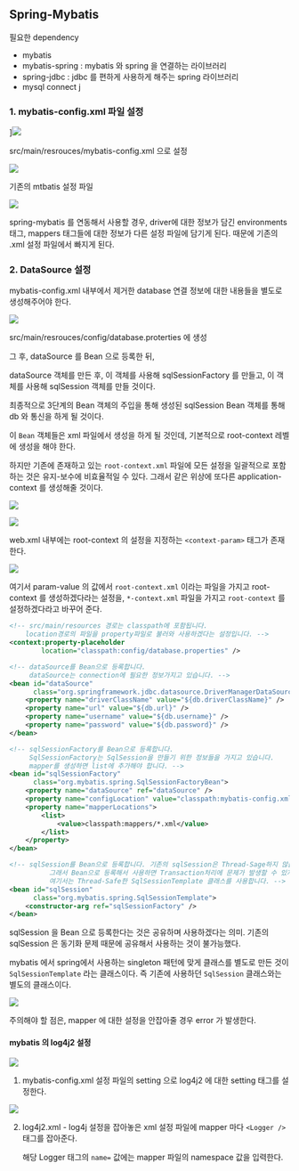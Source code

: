 ## Spring-Mybatis


필요한 dependency
- mybatis
- mybatis-spring : mybatis 와 spring 을 연결하는 라이브러리
- spring-jdbc : jdbc 를 편하게 사용하게 해주는 spring 라이브러리
- mysql connect j



### 1. mybatis-config.xml 파일 설정

]![](https://velog.velcdn.com/images/aristia/post/42d72bfd-7d1a-41de-8712-e17dd58ce161/image.png)

src/main/resrouces/mybatis-config.xml 으로 설정

![](https://velog.velcdn.com/images/aristia/post/43b8bbf3-ec7d-4f34-9117-2c9bd4d21c72/image.png)

기존의 mtbatis 설정 파일

![](https://velog.velcdn.com/images/aristia/post/9f5c8013-6ee7-4b82-9574-7a11fe8a491e/image.png)

spring-mybatis 를 연동해서 사용할 경우, driver에 대한 정보가 담긴 environments 태그, mappers 태그들에 대한 정보가 다른 설정 파일에 담기게 된다. 때문에 기존의 .xml 설정 파일에서 빠지게 된다.

### 2. DataSource 설정

mybatis-config.xml 내부에서 제거한 database 연결 정보에 대한 내용들을 별도로 생성해주어야 한다.

![](https://velog.velcdn.com/images/aristia/post/882b776b-9092-405e-8bd1-64a3b9016da9/image.png)

src/main/resrouces/config/database.proterties 에 생성

그 후, dataSource 를 Bean 으로 등록한 뒤, 

dataSource 객체를 만든 후, 이 객체를 사용해 sqlSessionFactory 를 만들고, 이 객체를 사용해 sqlSession 객체를 만들 것이다.

최종적으로 3단계의 Bean 객체의 주입을 통해 생성된 sqlSession Bean 객체를 통해 db 와 통신을 하게 될 것이다.

이 `Bean` 객체들은 xml 파일에서 생성을 하게 될 것인데, 기본적으로 root-context 레벨에 생성을 해야 한다.

하지만 기존에 존재하고 있는 `root-context.xml` 파일에 모든 설정을 일괄적으로 포함하는 것은 유지-보수에 비효율적일 수 있다.
그래서 같은 위상에 또다른 application-context 를 생성해줄 것이다.

![](https://velog.velcdn.com/images/aristia/post/c2eb8cb1-a762-4f64-a167-b898800f83a8/image.png)

![](https://velog.velcdn.com/images/aristia/post/30e0e35f-2076-4012-90dc-3975adc8aa7e/image.png)

web.xml 내부에는 root-context 의 설정을 지정하는 `<context-param>` 태그가 존재한다. 

![](https://velog.velcdn.com/images/aristia/post/184b95b2-6075-49df-82fa-601e597dcecb/image.png)

여기서 param-value 의 값에서 `root-context.xml` 이라는 파일을 가지고 root-context 를 생성하겠다라는 설정을,
`*-context.xml` 파일을 가지고 `root-context` 를 설정하겠다라고 바꾸어 준다.


``` xml
<!-- src/main/resources 경로는 classpath에 포함됩니다.
    location경로의 파일을 property파일로 불러와 사용하겠다는 설정입니다. -->
<context:property-placeholder
        location="classpath:config/database.properties" />

<!-- dataSource를 Bean으로 등록합니다.
     dataSource는 connection에 필요한 정보가지고 있습니다. -->
<bean id="dataSource"
      class="org.springframework.jdbc.datasource.DriverManagerDataSource">
    <property name="driverClassName" value="${db.driverClassName}" />
    <property name="url" value="${db.url}" />
    <property name="username" value="${db.username}" />
    <property name="password" value="${db.password}" />
</bean>

<!-- sqlSessionFactory를 Bean으로 등록합니다.
     SqlSessionFactory는 SqlSession을 만들기 위한 정보들을 가지고 있습니다.
     mapper를 생성하면 list에 추가해야 합니다. -->
<bean id="sqlSessionFactory"
      class="org.mybatis.spring.SqlSessionFactoryBean">
    <property name="dataSource" ref="dataSource" />
    <property name="configLocation" value="classpath:mybatis-config.xml" />
    <property name="mapperLocations">
        <list>
            <value>classpath:mappers/*.xml</value>
        </list>
    </property>
</bean>

<!-- sqlSession를 Bean으로 등록합니다. 기존의 sqlSession은 Thread-Sage하지 않습니다.
          그래서 Bean으로 등록해서 사용하면 Transaction처리에 문제가 발생할 수 있지만
          여기서는 Thread-Safe한 SqlSessionTemplate 클래스를 사용합니다. -->
<bean id="sqlSession"
      class="org.mybatis.spring.SqlSessionTemplate">
    <constructor-arg ref="sqlSessionFactory" />
</bean>
```

sqlSession 을 Bean 으로 등록한다는 것은 공유하며 사용하겠다는 의미. 기존의 sqlSession 은 동기화 문제 때문에 공유해서 사용하는 것이 불가능했다.

mybatis 에서 spring에서 사용하는 singleton 패턴에 맞게 클래스를 별도로 만든 것이 `SqlSessionTemplate` 라는 클래스이다. 즉 기존에 사용하던 `SqlSession` 클래스와는 별도의 클래스이다.

![](https://velog.velcdn.com/images/aristia/post/bc021453-c9d8-42c9-abd0-c4106626bcee/image.png)

주의해야 할 점은, mapper 에 대한 설정을 안잡아줄 경우 error 가 발생한다.



#### mybatis 의 log4j2 설정

![](https://velog.velcdn.com/images/aristia/post/2c5b6447-33ca-4569-a210-c79c1becba43/image.png)

1. mybatis-config.xml 설정 파일의 setting 으로 log4j2 에 대한 setting 태그를 설정한다.

![](https://velog.velcdn.com/images/aristia/post/2a8a142d-d942-4265-9719-d75d7b236677/image.png)

2. log4j2.xml - log4j 설정을 잡아놓은 xml 설정 파일에 mapper 마다 `<Logger />` 태그를 잡아준다.
	
    해당 Logger 태그의 `name=` 값에는 mapper 파일의 namespace 값을 입력한다.

